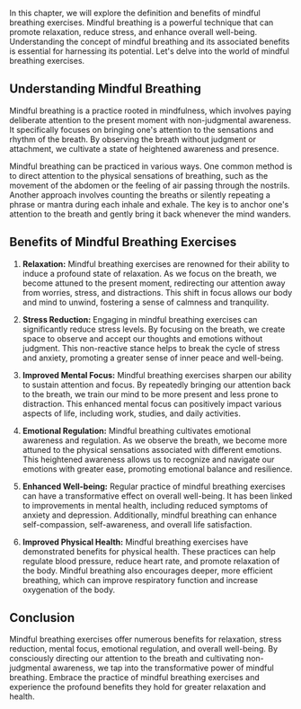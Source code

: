 
In this chapter, we will explore the definition and benefits of mindful breathing exercises. Mindful breathing is a powerful technique that can promote relaxation, reduce stress, and enhance overall well-being. Understanding the concept of mindful breathing and its associated benefits is essential for harnessing its potential. Let's delve into the world of mindful breathing exercises.

## Understanding Mindful Breathing

Mindful breathing is a practice rooted in mindfulness, which involves paying deliberate attention to the present moment with non-judgmental awareness. It specifically focuses on bringing one's attention to the sensations and rhythm of the breath. By observing the breath without judgment or attachment, we cultivate a state of heightened awareness and presence.

Mindful breathing can be practiced in various ways. One common method is to direct attention to the physical sensations of breathing, such as the movement of the abdomen or the feeling of air passing through the nostrils. Another approach involves counting the breaths or silently repeating a phrase or mantra during each inhale and exhale. The key is to anchor one's attention to the breath and gently bring it back whenever the mind wanders.

## Benefits of Mindful Breathing Exercises

1. **Relaxation:** Mindful breathing exercises are renowned for their ability to induce a profound state of relaxation. As we focus on the breath, we become attuned to the present moment, redirecting our attention away from worries, stress, and distractions. This shift in focus allows our body and mind to unwind, fostering a sense of calmness and tranquility.
    
2. **Stress Reduction:** Engaging in mindful breathing exercises can significantly reduce stress levels. By focusing on the breath, we create space to observe and accept our thoughts and emotions without judgment. This non-reactive stance helps to break the cycle of stress and anxiety, promoting a greater sense of inner peace and well-being.
    
3. **Improved Mental Focus:** Mindful breathing exercises sharpen our ability to sustain attention and focus. By repeatedly bringing our attention back to the breath, we train our mind to be more present and less prone to distraction. This enhanced mental focus can positively impact various aspects of life, including work, studies, and daily activities.
    
4. **Emotional Regulation:** Mindful breathing cultivates emotional awareness and regulation. As we observe the breath, we become more attuned to the physical sensations associated with different emotions. This heightened awareness allows us to recognize and navigate our emotions with greater ease, promoting emotional balance and resilience.
    
5. **Enhanced Well-being:** Regular practice of mindful breathing exercises can have a transformative effect on overall well-being. It has been linked to improvements in mental health, including reduced symptoms of anxiety and depression. Additionally, mindful breathing can enhance self-compassion, self-awareness, and overall life satisfaction.
    
6. **Improved Physical Health:** Mindful breathing exercises have demonstrated benefits for physical health. These practices can help regulate blood pressure, reduce heart rate, and promote relaxation of the body. Mindful breathing also encourages deeper, more efficient breathing, which can improve respiratory function and increase oxygenation of the body.
    

## Conclusion

Mindful breathing exercises offer numerous benefits for relaxation, stress reduction, mental focus, emotional regulation, and overall well-being. By consciously directing our attention to the breath and cultivating non-judgmental awareness, we tap into the transformative power of mindful breathing. Embrace the practice of mindful breathing exercises and experience the profound benefits they hold for greater relaxation and health.

